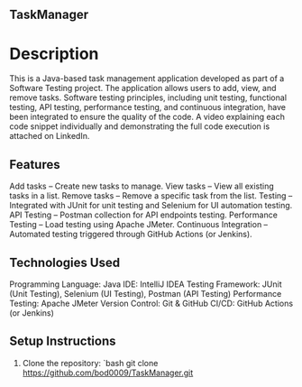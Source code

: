 ﻿## TaskManager
# Description
This is a Java-based task management application developed as part of a Software Testing project. The application allows users to add, view, and remove tasks. Software testing principles, including unit testing, functional testing, API testing, performance testing, and continuous integration, have been integrated to ensure the quality of the code.
A video explaining each code snippet individually and demonstrating the full code execution is attached on LinkedIn.
## Features
Add tasks – Create new tasks to manage.
View tasks – View all existing tasks in a list.
Remove tasks – Remove a specific task from the list.
Testing – Integrated with JUnit for unit testing and Selenium for UI automation testing.
API Testing – Postman collection for API endpoints testing.
Performance Testing – Load testing using Apache JMeter.
Continuous Integration – Automated testing triggered through GitHub Actions (or Jenkins).
## Technologies Used
Programming Language: Java
IDE: IntelliJ IDEA
Testing Framework: JUnit (Unit Testing), Selenium (UI Testing), Postman (API Testing)
Performance Testing: Apache JMeter
Version Control: Git & GitHub
CI/CD: GitHub Actions (or Jenkins)
## Setup Instructions
1. Clone the repository:
   `bash
   git clone https://github.com/bod0009/TaskManager.git
